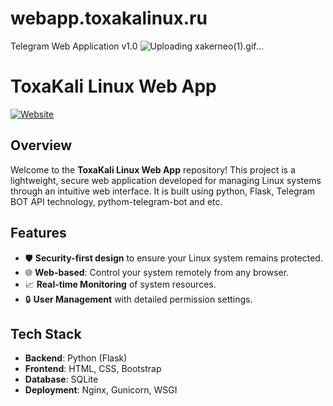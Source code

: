 # webapp.toxakalinux.ru
Telegram Web Application v1.0
![Uploading xakerneo(1).gif…]()

# ToxaKali Linux Web App

[![Website](https://webapp.toxakalinux.ru/)](https://www.webapp.toxakalinux.ru/)

## Overview

Welcome to the **ToxaKali Linux Web App** repository! This project is a lightweight, secure web application developed for managing Linux systems through an intuitive web interface. It is built using python, Flask, Telegram BOT API technology, pythom-telegram-bot and etc.

## Features

- 🛡️ **Security-first design** to ensure your Linux system remains protected.
- 🌐 **Web-based**: Control your system remotely from any browser.
- 📈 **Real-time Monitoring** of system resources.
- 🔒 **User Management** with detailed permission settings.

## Tech Stack

- **Backend**: Python (Flask)
- **Frontend**: HTML, CSS, Bootstrap
- **Database**: SQLite
- **Deployment**: Nginx, Gunicorn, WSGI

